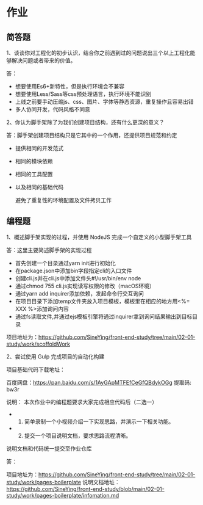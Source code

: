 # 作业

## 简答题

1、谈谈你对工程化的初步认识，结合你之前遇到过的问题说出三个以上工程化能够解决问题或者带来的价值。

答：

- 想要使用Es6+新特性，但是执行环境会不兼容
- 想要使用Less/Sass等css预处理语言，执行环境不能识别
- 上线之前要手动压缩js、css、图片、字体等静态资源，重复操作且容易出错
- 多人协同开发，代码风格不同意

2、你认为脚手架除了为我们创建项目结构，还有什么更深的意义？

答：脚手架创建项目结构只是它其中的一个作用，还提供项目规范和约定

- 提供相同的开发范式

- 相同的模块依赖

- 相同的工具配置

- 以及相同的基础代码

  避免了重复性的环境配置及文件拷贝工作

## 编程题

1、概述脚手架实现的过程，并使用 NodeJS 完成一个自定义的小型脚手架工具

答：这里主要简述脚手架的实现过程

- 首先创建一个目录通过yarn init进行初始化
- 在package.json中添加bin字段指定cli的入口文件
- 创建cli.js并在cli.js中添加文件头\#!/usr/bin/env node
- 通过chmod 755 cli.js实现读写权限的修改（macOS环境）
- 通过yarn add inquirer添加依赖，发起命令行交互询问
- 在项目目录下添加temp文件夹放入项目模板，模板里在相应的地方用<%= XXX %>添加询问内容
- 通过fs读取文件,并通过ejs模板引擎将通过inquirer拿到询问结果输出到目标目录

项目地址为：https://github.com/SineYing/front-end-study/tree/main/02-01-study/work/scoffoldWork

2、尝试使用 Gulp 完成项目的自动化构建

项目基础代码下载地址：

百度网盘：https://pan.baidu.com/s/1AyGApMTFEfCeGfQBdykOGg 提取码: bw3r

说明：
本次作业中的编程题要求大家完成相应代码后（二选一）

- 1. 简单录制一个小视频介绍一下实现思路，并演示一下相关功能。

- 2. 提交一个项目说明文档，要求思路流程清晰。

说明文档和代码统一提交至作业仓库

答：

项目地址为：https://github.com/SineYing/front-end-study/tree/main/02-01-study/work/pages-boilerplate
说明文档地址：https://github.com/SineYing/front-end-study/blob/main/02-01-study/work/pages-boilerplate/infomation.md

